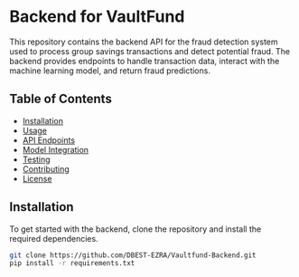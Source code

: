 # Backend for VaultFund

This repository contains the backend API for the fraud detection system used to process group savings transactions and detect potential fraud. The backend provides endpoints to handle transaction data, interact with the machine learning model, and return fraud predictions.

## Table of Contents
- [Installation](#installation)
- [Usage](#usage)
- [API Endpoints](#api-endpoints)
- [Model Integration](#model-integration)
- [Testing](#testing)
- [Contributing](#contributing)
- [License](#license)

## Installation

To get started with the backend, clone the repository and install the required dependencies.

```bash
git clone https://github.com/DBEST-EZRA/Vaultfund-Backend.git
pip install -r requirements.txt

